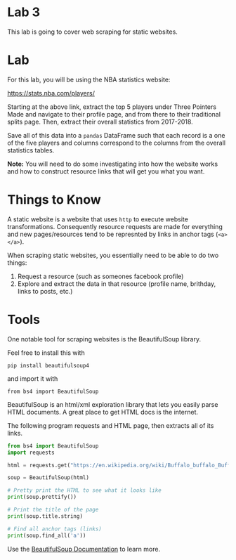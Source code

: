 # Lab 3

This lab is going to cover web scraping for static websites.


# Lab

For this lab, you will be using the NBA statistics website:

https://stats.nba.com/players/

Starting at the above link, extract the top 5 players under Three Pointers Made
and navigate to their profile page, and from there to their traditional splits page.
Then, extract their overall statistics from 2017-2018.

Save all of this data into a `pandas` DataFrame such that each record is a one of the five
players and columns correspond to the columns from the overall statistics tables.

**Note:** You will need to do some investigating into how the website works and how
to construct resource links that will get you what you want.

# Things to Know

A static website is a website that uses `http` to execute website transformations.
Consequently resource requests are made for everything and new pages/resources tend
to be represnted by links in anchor tags (`<a></a>`).

When scraping static websites, you essentially need to be able to do two
things:

1. Request a resource (such as someones facebook profile)
2. Explore and extract the data in that resource (profile name, brithday,
links to posts, etc.)


# Tools

One notable tool for scraping websites is the BeautifulSoup library.

Feel free to install this with 

    pip install beautifulsoup4

and import it with

    from bs4 import BeautifulSoup

BeautifulSoup is an html/xml exploration library that lets you easily parse
HTML documents. A great place to get HTML docs is the internet.

The following program requests and HTML page, then extracts all of its links.

```Python
from bs4 import BeautifulSoup
import requests

html = requests.get("https://en.wikipedia.org/wiki/Buffalo_buffalo_Buffalo_buffalo_buffalo_buffalo_Buffalo_buffalo").text

soup = BeautifulSoup(html)

# Pretty print the HTML to see what it looks like
print(soup.prettify())

# Print the title of the page
print(soup.title.string)

# Find all anchor tags (links)
print(soup.find_all('a'))

```


Use the [BeautifulSoup Documentation](https://www.crummy.com/software/BeautifulSoup/bs4/doc/)
to learn more.
